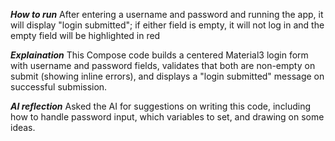 ***How to run***
After entering a username and password and running the app, it will display "login submitted"; if either field is empty, it will not log in and the empty field will be highlighted in red


***Explaination***
This Compose code builds a centered Material3 login form with username and password fields, validates that both are non-empty on submit (showing inline errors), and displays a "login submitted" message on successful submission.

***AI reflection***
Asked the AI for suggestions on writing this code, including how to handle password input, which variables to set, and drawing on some ideas.
